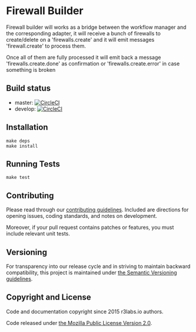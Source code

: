 # Firewall Builder

Firewall builder will works as a bridge between the workflow manager and the corresponding adapter, it will receive a bunch of firewalls to create/delete on a 'firewalls.create' and it will emit messages 'firewall.create' to process them.

Once all of them are fully processed it will emit back a message 'firewalls.create.done' as confirmation or 'firewalls.create.error' in case something is broken

## Build status

* master:  [![CircleCI](https://circleci.com/gh/ErnestIO/firewall-builder/tree/master.svg?style=svg)](https://circleci.com/gh/ErnestIO/firewall-builder/tree/master)
* develop: [![CircleCI](https://circleci.com/gh/ErnestIO/firewall-builder/tree/develop.svg?style=svg)](https://circleci.com/gh/ErnestIO/firewall-builder/tree/develop)

## Installation

```
make deps
make install
```

## Running Tests

```
make test
```

## Contributing

Please read through our
[contributing guidelines](CONTRIBUTING.md).
Included are directions for opening issues, coding standards, and notes on
development.

Moreover, if your pull request contains patches or features, you must include
relevant unit tests.

## Versioning

For transparency into our release cycle and in striving to maintain backward
compatibility, this project is maintained under [the Semantic Versioning guidelines](http://semver.org/).

## Copyright and License

Code and documentation copyright since 2015 r3labs.io authors.

Code released under
[the Mozilla Public License Version 2.0](LICENSE).
